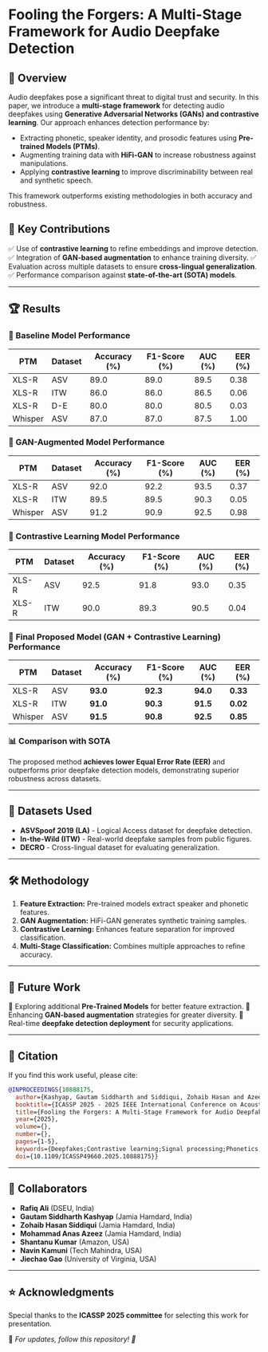 # Fooling the Forgers: A Multi-Stage Framework for Audio Deepfake Detection

## 📜 Overview
Audio deepfakes pose a significant threat to digital trust and security. In this paper, we introduce a **multi-stage framework** for detecting audio deepfakes using **Generative Adversarial Networks (GANs) and contrastive learning**. Our approach enhances detection performance by:

- Extracting phonetic, speaker identity, and prosodic features using **Pre-trained Models (PTMs)**.
- Augmenting training data with **HiFi-GAN** to increase robustness against manipulations.
- Applying **contrastive learning** to improve discriminability between real and synthetic speech.

This framework outperforms existing methodologies in both accuracy and robustness.

## 📌 Key Contributions
✅ Use of **contrastive learning** to refine embeddings and improve detection.
✅ Integration of **GAN-based augmentation** to enhance training diversity.
✅ Evaluation across multiple datasets to ensure **cross-lingual generalization**.
✅ Performance comparison against **state-of-the-art (SOTA) models**.

---

## 🏆 Results
### 🔹 Baseline Model Performance
| PTM  | Dataset | Accuracy (%) | F1-Score (%) | AUC (%) | EER (%) |
|------|---------|--------------|--------------|---------|---------|
| XLS-R | ASV | 89.0 | 89.0 | 89.5 | 0.38 |
| XLS-R | ITW | 86.0 | 86.0 | 86.5 | 0.06 |
| XLS-R | D-E | 80.0 | 80.0 | 80.5 | 0.03 |
| Whisper | ASV | 87.0 | 87.0 | 87.5 | 1.00 |

### 🔹 GAN-Augmented Model Performance
| PTM  | Dataset | Accuracy (%) | F1-Score (%) | AUC (%) | EER (%) |
|------|---------|--------------|--------------|---------|---------|
| XLS-R | ASV | 92.0 | 92.2 | 93.5 | 0.37 |
| XLS-R | ITW | 89.5 | 89.5 | 90.3 | 0.05 |
| Whisper | ASV | 91.2 | 90.9 | 92.5 | 0.98 |

### 🔹 Contrastive Learning Model Performance
| PTM  | Dataset | Accuracy (%) | F1-Score (%) | AUC (%) | EER (%) |
|------|---------|--------------|--------------|---------|---------|
| XLS-R | ASV | 92.5 | 91.8 | 93.0 | 0.35 |
| XLS-R | ITW | 90.0 | 89.3 | 90.5 | 0.04 |

### 🔹 **Final Proposed Model (GAN + Contrastive Learning) Performance**
| PTM  | Dataset | Accuracy (%) | F1-Score (%) | AUC (%) | EER (%) |
|------|---------|--------------|--------------|---------|---------|
| XLS-R | ASV | **93.0** | **92.3** | **94.0** | **0.33** |
| XLS-R | ITW | **91.0** | **90.3** | **91.5** | **0.02** |
| Whisper | ASV | **91.5** | **90.8** | **92.5** | **0.85** |

### 📊 **Comparison with SOTA**
The proposed method **achieves lower Equal Error Rate (EER)** and outperforms prior deepfake detection models, demonstrating superior robustness across datasets.

---

## 📂 Datasets Used
- **ASVSpoof 2019 (LA)** - Logical Access dataset for deepfake detection.
- **In-the-Wild (ITW)** - Real-world deepfake samples from public figures.
- **DECRO** - Cross-lingual dataset for evaluating generalization.

---

## 🛠 Methodology
1. **Feature Extraction:** Pre-trained models extract speaker and phonetic features.
2. **GAN Augmentation:** HiFi-GAN generates synthetic training samples.
3. **Contrastive Learning:** Enhances feature separation for improved classification.
4. **Multi-Stage Classification:** Combines multiple approaches to refine accuracy.

---

## 🚀 Future Work
🔹 Exploring additional **Pre-Trained Models** for better feature extraction.
🔹 Enhancing **GAN-based augmentation** strategies for greater diversity.
🔹 Real-time **deepfake detection deployment** for security applications.

---

## 📜 Citation
If you find this work useful, please cite:
```bibtex
@INPROCEEDINGS{10888175,
  author={Kashyap, Gautam Siddharth and Siddiqui, Zohaib Hasan and Azeez, Mohammad Anas and Ali, Rafiq and Kumar, Shantanu and Kamuni, Navin and Gao, Jiechao},
  booktitle={ICASSP 2025 - 2025 IEEE International Conference on Acoustics, Speech and Signal Processing (ICASSP)}, 
  title={Fooling the Forgers: A Multi-Stage Framework for Audio Deepfake Detection}, 
  year={2025},
  volume={},
  number={},
  pages={1-5},
  keywords={Deepfakes;Contrastive learning;Signal processing;Phonetics;Generative adversarial networks;Feature extraction;Data augmentation;Robustness;Data models;Speech processing;Audio Deepfake Detection;Generative Adversarial Networks;Pre-trained Models;Deep Learning;Machine Learning},
  doi={10.1109/ICASSP49660.2025.10888175}}

```

---

## 🤝 Collaborators
- **Rafiq Ali** (DSEU, India)
- **Gautam Siddharth Kashyap** (Jamia Hamdard, India)
- **Zohaib Hasan Siddiqui** (Jamia Hamdard, India)
- **Mohammad Anas Azeez** (Jamia Hamdard, India)
- **Shantanu Kumar** (Amazon, USA)
- **Navin Kamuni** (Tech Mahindra, USA)
- **Jiechao Gao** (University of Virginia, USA)

---

## ⭐ Acknowledgments
Special thanks to the **ICASSP 2025 committee** for selecting this work for presentation.

📌 *For updates, follow this repository! 🚀*
